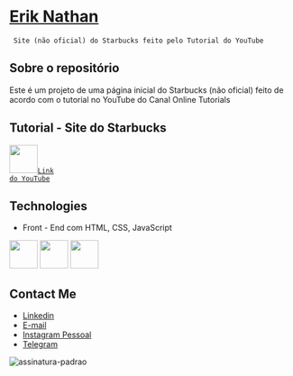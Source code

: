 # <a href="https://beacons.ai/eriknathan_">Erik Nathan</a>
 
 ```sh# Site (não oficial) do Starbucks
  Site (não oficial) do Starbucks feito pelo Tutorial do YouTube
```
 
## Sobre o repositório
Este é um projeto de uma página inicial do Starbucks (não oficial) feito de acordo com o tutorial no YouTube do Canal Online Tutorials

##  Tutorial - Site do Starbucks
<code><img height="50" src="https://seeklogo.com/images/Y/youtube-logo-FF3BEE4378-seeklogo.com.png"><a href="https://www.youtube.com/watch?v=91Q6RvKvd7o">Link do YouTube</a></code>

## Technologies
- Front - End com HTML, CSS, JavaScript

<code><img height="50" src="https://seeklogo.com/images/H/html5-logo-EF92D240D7-seeklogo.com.png"></code>
<code><img height="50" src="https://seeklogo.com/images/C/css3-logo-8724075274-seeklogo.com.png"></code>
<code><img height="50" src="https://seeklogo.com/images/J/javascript-logo-E967E87D74-seeklogo.com.png"></code>

##  Contact Me
- <a href="https://www.linkedin.com/in/erik-nathan-827b6b203/">Linkedin</a>
- <a href="mailto:eriknathan.contato@gmail.com">E-mail</a>
- <a href="https://instagram.com/eriknathan_">Instagram Pessoal</a>
- <a href="https://t.me/eriknathan">Telegram</a>
</div>

![assinatura-padrao](https://user-images.githubusercontent.com/77215294/104212899-7e4d3400-5414-11eb-86f0-da65f37c1223.png)

